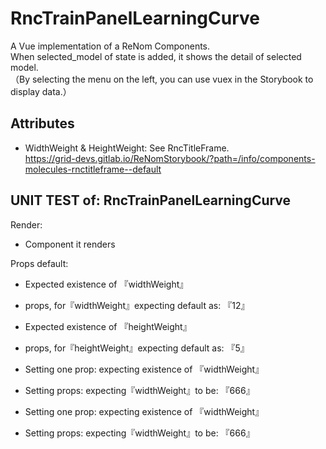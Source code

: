 # RncTrainPanelLearningCurve

A Vue implementation of a ReNom Components.  
When selected_model of state is added, it shows the detail of selected model.  
（By selecting the menu on the left, you can use vuex in the Storybook to display data.）  


## Attributes

- WidthWeight & HeightWeight: See RncTitleFrame.  
https://grid-devs.gitlab.io/ReNomStorybook/?path=/info/components-molecules-rnctitleframe--default

## UNIT TEST of: RncTrainPanelLearningCurve

Render:
- Component it renders

Props default:
- Expected existence of 『widthWeight』
- props, for『widthWeight』expecting default as: 『12』

- Expected existence of 『heightWeight』
- props, for『heightWeight』expecting default as: 『5』

- Setting one prop: expecting existence of 『widthWeight』
- Setting props: expecting『widthWeight』to be: 『666』

- Setting one prop: expecting existence of 『widthWeight』
- Setting props: expecting『widthWeight』to be: 『666』
